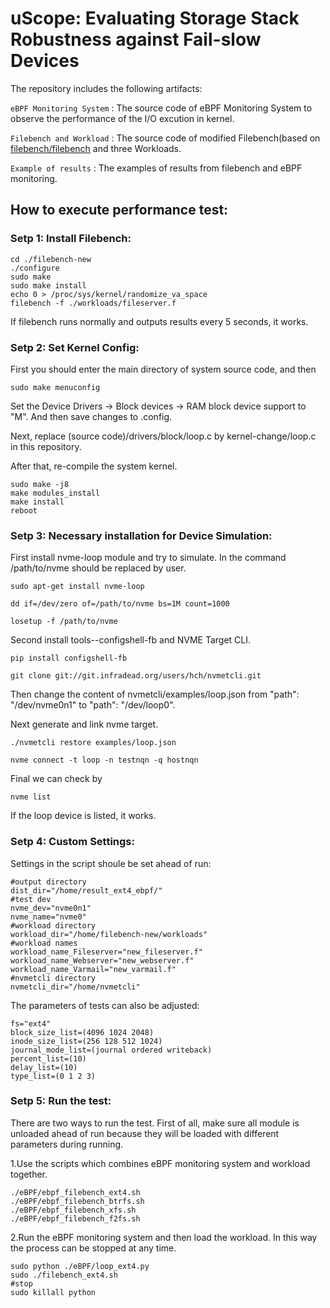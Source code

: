 # uScope: Evaluating Storage Stack Robustness against Fail-slow Devices

The repository includes the following artifacts:

```eBPF Monitoring System``` : The source code of eBPF Monitoring System to observe the performance of the I/O excution in kernel.

```Filebench and Workload``` : The source code of modified Filebench(based on [filebench/filebench](https://github.com/filebench/filebench) and three Workloads.

```Example of results``` : The examples of results from filebench and eBPF monitoring.


## How to execute performance test:


### Setp 1: Install Filebench:

```
cd ./filebench-new
./configure
sudo make
sudo make install
echo 0 > /proc/sys/kernel/randomize_va_space
filebench -f ./workloads/fileserver.f
```

If filebench runs normally and outputs results every 5 seconds, it works.

### Setp 2: Set Kernel Config:

First you should enter the main directory of system source code, and then

```
sudo make menuconfig
```

Set the Device Drivers -> Block devices -> RAM block device support to "M".
And then save changes to .config.

Next, replace (source code)/drivers/block/loop.c by kernel-change/loop.c in this repository.

After that, re-compile the system kernel.

```
sudo make -j8
make modules_install
make install
reboot
```


### Setp 3: Necessary installation for Device Simulation:

First install nvme-loop module and try to simulate. 
In the command /path/to/nvme should be replaced by user.

```
sudo apt-get install nvme-loop

dd if=/dev/zero of=/path/to/nvme bs=1M count=1000

losetup -f /path/to/nvme
```

Second install tools--configshell-fb and NVME Target CLI.

```
pip install configshell-fb

git clone git://git.infradead.org/users/hch/nvmetcli.git
```

Then change the content of  nvmetcli/examples/loop.json from "path": "/dev/nvme0n1" to "path": "/dev/loop0".

Next generate and link nvme target.

```
./nvmetcli restore examples/loop.json

nvme connect -t loop -n testnqn -q hostnqn

```

Final we can check by 
```
nvme list
```

If the loop device is listed, it works.


### Setp 4: Custom Settings:

Settings in the script shoule be set ahead of run:

```
#output directory
dist_dir="/home/result_ext4_ebpf/"
#test dev
nvme_dev="nvme0n1"
nvme_name="nvme0"
#workload directory
workload_dir="/home/filebench-new/workloads"
#workload names
workload_name_Fileserver="new_fileserver.f"
workload_name_Webserver="new_webserver.f"
workload_name_Varmail="new_varmail.f"
#nvmetcli directory
nvmetcli_dir="/home/nvmetcli"
```

The parameters of tests can also be adjusted:
```
fs="ext4"
block_size_list=(4096 1024 2048)
inode_size_list=(256 128 512 1024)
journal_mode_list=(journal ordered writeback)
percent_list=(10)
delay_list=(10)
type_list=(0 1 2 3)
```
### Setp 5: Run the test:

There are two ways to run the test.
First of all, make sure all module is unloaded ahead of run because they will be loaded with different parameters during running.

1.Use the scripts which combines eBPF monitoring system and workload together.
```
./eBPF/ebpf_filebench_ext4.sh
./eBPF/ebpf_filebench_btrfs.sh
./eBPF/ebpf_filebench_xfs.sh
./eBPF/ebpf_filebench_f2fs.sh
```

2.Run the eBPF monitoring system and then load the workload. In this way the process can be stopped at any time.
```
sudo python ./eBPF/loop_ext4.py
sudo ./filebench_ext4.sh
#stop
sudo killall python
```





